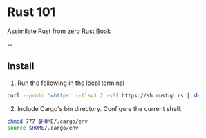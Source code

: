 # Rust 101

Assimilate Rust from zero [Rust Book](https://doc.rust-lang.org/book/)

--

## Install

1. Run the following in the local terminal

```bash
curl --proto '=https' --tlsv1.2 -sSf https://sh.rustup.rs | sh
```

2. Include Cargo's bin directory. Configure the current shell:

```bash
chmod 777 $HOME/.cargo/env
source $HOME/.cargo/env
```
